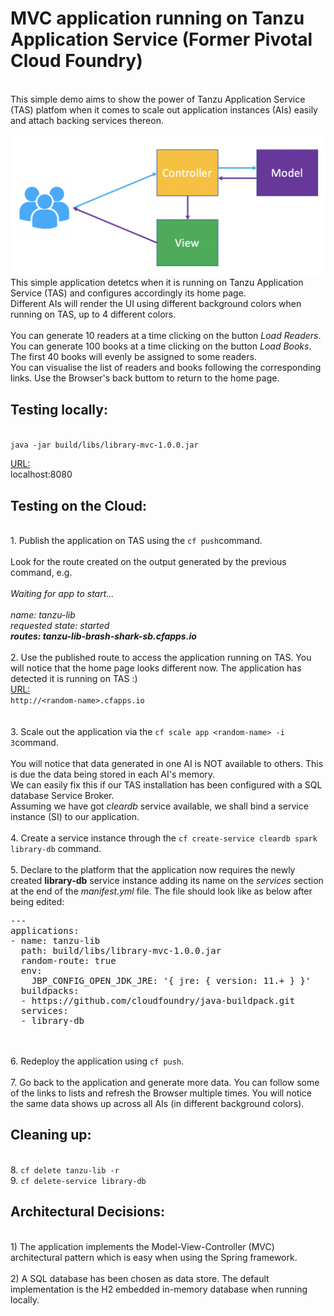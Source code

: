 # MVC application running on Tanzu Application Service (Former Pivotal Cloud Foundry)
<br>
This simple demo aims to show the power of Tanzu Application Service (TAS) platfom when it comes to scale out application instances (AIs) easily and attach backing services thereon.
<br>
<br>
<img src="MVC.png"> 
<br>
This simple application detetcs when it is running on Tanzu Application Service (TAS) and configures accordingly its home page.<br>
Different AIs will render the UI using different background colors when running on TAS, up to 4 different colors.<br>
<br>
You can generate 10 readers at a time clicking on the button <i>Load Readers</i>.<br>
You can generate 100 books at a time clicking on the button <i>Load Books</i>. The first 40 books will evenly be assigned to some readers.<br>
You can visualise the list of readers and books following the corresponding links. Use the Browser's back buttom to return to the home page.<br>
<p/>
<p/>
<h2>Testing locally:</h2>
<br>
<code>java -jar build/libs/library-mvc-1.0.0.jar</code><br>
<p/>
<ins>URL:</ins><br>
localhost:8080
<p/>
<p/>
<h2>Testing on the Cloud:</h2>
<br>
1. Publish the application on TAS using the <code>cf push</code>command.<br>
<br>
Look for the route created on the output generated by the previous command, e.g.<br>
<i>
<br>Waiting for app to start...
<br>
<br>name:              tanzu-lib
<br>requested state:   started
<br><b>routes:            tanzu-lib-brash-shark-sb.cfapps.io</b>
</i>
<br>
<br>
2. Use the published route to access the application running on TAS. You will notice that the home page looks different now. The application has detected it is running on TAS :) <br>
<ins>URL:</ins><br>
<code>http://&ltrandom-name&gt.cfapps.io</code><br>
<br>
<br>
3. Scale out the application via the <code>cf scale app &ltrandom-name&gt -i 3</code>command.<br>
<br>
You will notice that data generated in one AI is NOT available to others. This is due the data being stored in each AI's memory.<br>
We can easily fix this if our TAS installation has been configured with a SQL database Service Broker.<br>
Assuming we have got <i>cleardb</i> service available, we shall bind a service instance (SI) to our application.<br>
<br>
4. Create a service instance through the <code>cf create-service cleardb spark library-db</code> command.<br>
<br>
5. Declare to the platform that the application now requires the newly created <b>library-db</b> service instance adding its name on the <i>services</i> section at the end of the <i>manifest.yml</i> file. The file should look like as below after being edited:<br>
<pre>
---
applications:
- name: tanzu-lib
  path: build/libs/library-mvc-1.0.0.jar
  random-route: true
  env:
    JBP_CONFIG_OPEN_JDK_JRE: '{ jre: { version: 11.+ } }'
  buildpacks:
  - https://github.com/cloudfoundry/java-buildpack.git
  services:
  - library-db
</pre><br>
<br>
6. Redeploy the application using <code>cf push</code>.<br>
<br>
7. Go back to the application and generate more data. You can follow some of the links to lists and refresh the Browser multiple times. You will notice the same data shows up across all AIs (in different background colors).
<p/>
<p/>
<h2>Cleaning up:</h2>
<br>
8. <code>cf delete tanzu-lib -r</code><br>
9. <code>cf delete-service library-db</code><br>
<p/>
<p/>
<h2>Architectural Decisions:</h2>
<br>
1) The application implements the Model-View-Controller (MVC) architectural pattern which is easy when using the Spring framework.<br>
<br>
2) A SQL database has been chosen as data store. The default implementation is the H2 embedded in-memory database when running locally.<br>

